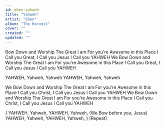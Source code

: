 ```yaml
---
id: eben-yahweh
title: "Yahweh"
artist: "Eben"
album: "The Harvest"
cover: ""
created: ""
updated: ""
---
```


Bow Down and Worship
The Great I am
For you're Awesome in this Place
I Call you Great, I Call you Jesus
I Call you YAHWEH
We Bow Down and Worship
The Great I am
For you're Awesome in this Place
I Call you Great, I Call you Jesus
I Call you YAHWEH

YAHWEH, Yahweh, Yahweh
YAHWEH, Yahweh, Yahweh

We Bow Down and Worship
The Great I am
For you're Awesome in this Place
I Call you Christ, I Call you Jesus
I Call you YAHWEH
We Bow Down and Worship
The Great I am
For you're Awesome in this Place
I Call you Christ, I Call you Jesus
I Call you YAHWEH

{ YAHWEH, Yahweh,
YAHWEH, Yahweh,
(We Bow before you, Jesus)
YAHWEH, Yahweh,
YAHWEH, Yahweh, } [Repeat]